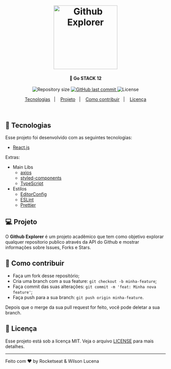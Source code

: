 <h1 align="center">
    <img alt="Github Explorer" src=".github/logo.svg" width="200px" />
</h1>


<h4 align="center">
  🚀 Go STACK 12
</h4>
<p align="center">

  <img alt="Repository size" src="https://img.shields.io/github/repo-size/willucena/github_explorer">

  <a href="https://github.com/Rocketseat/semana-omnistack-10/commits/master">
    <img alt="GitHub last commit" src="https://img.shields.io/github/last-commit/willucena/github_explorer">
  </a>

  <img alt="License" src="https://img.shields.io/badge/license-MIT-brightgreen">
</p>


<p align="center">
  <a href="#rocket-tecnologias">Tecnologias</a>&nbsp;&nbsp;&nbsp;|&nbsp;&nbsp;&nbsp;
  <a href="#-projeto">Projeto</a>&nbsp;&nbsp;&nbsp;|&nbsp;&nbsp;&nbsp;
  <a href="#-como-contribuir">Como contribuir</a>&nbsp;&nbsp;&nbsp;|&nbsp;&nbsp;&nbsp;
  <a href="#memo-licença">Licença</a>
</p>

<br>

## :rocket: Tecnologias

Esse projeto foi desenvolvido com as seguintes tecnologias:

- [React.js](https://nodejs.org/en/)

Extras:

- Main Libs
  - [axios](https://github.com/axios/axios)
  - [styled-components](https://styled-components.com/)
  - [TypeScript](https://www.typescriptlang.org)
- Estilos
  - [EditorConfig](https://editorconfig.org/)
  - [ESLint](https://eslint.org/)
  - [Prettier](https://prettier.io/)

## 💻 Projeto

O **Github Explorer** é um projeto acadêmico que tem como objetivo explorar qualquer repositorio publico através da API do Github e mostrar informações sobre Issues, Forks e Stars.

## 🤔 Como contribuir

- Faça um fork desse repositório;
- Cria uma branch com a sua feature: `git checkout -b minha-feature`;
- Faça commit das suas alterações: `git commit -m 'feat: Minha nova feature'`;
- Faça push para a sua branch: `git push origin minha-feature`.

Depois que o merge da sua pull request for feito, você pode deletar a sua branch.

## :memo: Licença

Esse projeto está sob a licença MIT. Veja o arquivo [LICENSE](LICENSE) para mais detalhes.

---

Feito com ♥ by Rocketseat & Wilson Lucena

